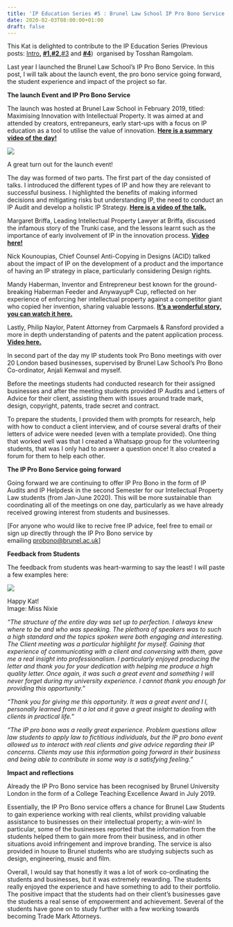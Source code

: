 ```yaml
---
title: 'IP Education Series #5 : Brunel Law School IP Pro Bono Service'
date: 2020-02-03T08:00:00+01:00
draft: false
---
```


  

This Kat is delighted to contribute to the IP Education Series (Previous posts: [Intro](https://ipkitten.blogspot.com/2019/09/guest-post-introduction-to-ip-education.html)**, **[#1,](https://ipkitten.blogspot.com/2019/09/guest-post-ip-education-series-1.html)[#2](https://ipkitten.blogspot.com/2019/10/guest-post-ip-education-series-2.html)**,**[#3](https://ipkitten.blogspot.com/2019/11/guest-post-ip-education-series-3.html) and **[#4](http://ipkitten.blogspot.com/2020/01/guest-post-ip-education-series-4.html)**)  organised by Tosshan Ramgolam.  
  
Last year I launched the Brunel Law School’s IP Pro Bono Service. In this post, I will talk about the launch event, the pro bono service going forward, the student experience and impact of the project so far.

  

**The launch Event and IP Pro Bono Service**

The launch was hosted at Brunel Law School in February 2019, titled: Maximising Innovation with Intellectual Property. It was aimed at and attended by creators, entrepaneurs, early start-ups with a focus on IP education as a tool to utilise the value of innovation. **[Here is a summary video of the day!](https://www.youtube.com/watch?v=vkjjNmGGWGU&list=PL0EdKd9GP9-hFmHRmN_jN3r4ME267GIEA&index=1)**

[![](https://1.bp.blogspot.com/-9MsFiHVjEoU/XjSLt6cJiUI/AAAAAAAABt0/05FJG33Imms94E0hQkBzRBif_d_z34HlwCLcBGAsYHQ/s320/maximising-ip-full-house-image-Cropped-986x657.jpg)](https://1.bp.blogspot.com/-9MsFiHVjEoU/XjSLt6cJiUI/AAAAAAAABt0/05FJG33Imms94E0hQkBzRBif_d_z34HlwCLcBGAsYHQ/s1600/maximising-ip-full-house-image-Cropped-986x657.jpg)

A great turn out for the launch event!

  

The day was formed of two parts. The first part of the day consisted of talks. I introduced the different types of IP and how they are relevant to successful business. I highlighted the benefits of making informed decisions and mitigating risks but understanding IP, the need to conduct an IP Audit and develop a holistic IP Strategy. **[Here is a video of the talk.](https://www.youtube.com/watch?v=oMn5zfQ_CeE&list=PL0EdKd9GP9-hFmHRmN_jN3r4ME267GIEA&index=3)**

  

Margaret Briffa, Leading Intellectual Property Lawyer at Briffa, discussed the infamous story of the Trunki case, and the lessons learnt such as the importance of early involvement of IP in the innovation process. **[Video here!](https://www.youtube.com/watch?v=R-TnEdbCXmA&list=PL0EdKd9GP9-hFmHRmN_jN3r4ME267GIEA&index=6)**

  

Nick Kounoupias, Chief Counsel Anti-Copying in Designs (ACID) talked about the impact of IP on the development of a product and the importance of having an IP strategy in place, particularly considering Design rights.

  

Mandy Haberman, Inventor and Entrepreneur best known for the ground-breaking Haberman Feeder and Anywayup® Cup, reflected on her experience of enforcing her intellectual property against a competitor giant who copied her invention, sharing valuable lessons. **[It’s a wonderful story, you can watch it here.](https://www.youtube.com/watch?v=MeBN8QBt6Bw&list=PL0EdKd9GP9-hFmHRmN_jN3r4ME267GIEA&index=4)**

  

Lastly, Philip Naylor, Patent Attorney from Carpmaels & Ransford provided a more in depth understanding of patents and the patent application process. [**Video here.**](https://www.youtube.com/watch?v=vWJnd7rKtaY&list=PL0EdKd9GP9-hFmHRmN_jN3r4ME267GIEA&index=5)

  
In second part of the day my IP students took Pro Bono meetings with over 20 London based businesses, supervised by Brunel Law School’s Pro Bono Co-ordinator, Anjali Kemwal and myself.

Before the meetings students had conducted research for their assigned businesses and after the meeting students provided IP Audits and Letters of Advice for their client, assisting them with issues around trade mark, design, copyright, patents, trade secret and contract.  
[](https://www.blogger.com/blogger.g?blogID=5574479)  

To prepare the students, I provided them with prompts for research, help with how to conduct a client interview, and of course several drafts of their letters of advice were needed (even with a template provided). One thing that worked well was that I created a Whatsapp group for the volunteering students, that was I only had to answer a question once! It also created a forum for them to help each other.

  

[](https://www.blogger.com/blogger.g?blogID=5574479)**The IP Pro Bono Service going forward**

Going forward we are continuing to offer IP Pro Bono in the form of IP Audits and IP Helpdesk in the second Semester for our Intellectual Property Law students (from Jan-June 2020). This will be more sustainable than coordinating all of the meetings on one day, particularly as we have already received growing interest from students and businesses.  
  
\[For anyone who would like to recive free IP advice, feel free to email or sign up directly through the IP Pro Bono service by emailing probono@brunel.ac.uk\]  
  

**Feedback from Students**

The feedback from students was heart-warming to say the least! I will paste a few examples here:

  

[![](https://1.bp.blogspot.com/-zynpRh6Ww-k/XjSM1mbXXyI/AAAAAAAABuA/OTpEtXxIQt8YdNOf67qiKqNjTzOitCEfwCLcBGAsYHQ/s320/8719168162_97610016e5_o.jpg)](https://1.bp.blogspot.com/-zynpRh6Ww-k/XjSM1mbXXyI/AAAAAAAABuA/OTpEtXxIQt8YdNOf67qiKqNjTzOitCEfwCLcBGAsYHQ/s1600/8719168162_97610016e5_o.jpg)

Happy Kat!  
Image: Miss Nixie

_“The structure of the entire day was set up to perfection. I always knew where to be and who was speaking. The plethora of speakers was to such a high standard and the topics spoken were both engaging and interesting. The Client meeting was a particular highlight for myself. Gaining that experience of communicating with a client and conversing with them, gave me a real insight into professionalism. I particularly enjoyed producing the letter and thank you for your dedication with helping me produce a high quality letter. Once again, it was such a great event and something I will never forget during my university experience. I cannot thank you enough for providing this opportunity.”_

_“Thank you for giving me this opportunity. It was a great event and I l, personally learned from it a lot and it gave a great insight to dealing with clients in practical life.”_

_“The IP pro bono was a really great experience. Problem questions allow law students to apply law to fictitious individuals, but the IP pro bono event allowed us to interact with real clients and give advice regarding their IP concerns. Clients may use this information going forward in their business and being able to contribute in some way is a satisfying feeling.”_

  

**Impact and reflections**

Already the IP Pro Bono service has been recognised by Brunel University London in the form of a College Teaching Excellence Award in July 2019.

  

Essentially, the IP Pro Bono service offers a chance for Brunel Law Students to gain experience working with real clients, whilst providing valuable assistance to businesses on their intellectual property; a win-win! In particular, some of the businesses reported that the information from the students helped them to gain more from their business, and in other situations avoid infringement and improve branding. The service is also provided in house to Brunel students who are studying subjects such as design, engineering, music and film. 

  

Overall, I would say that honestly it was a lot of work co-ordinating the students and businesses, but it was extremely rewarding. The students really enjoyed the experience and have something to add to their portfolio. The positive impact that the students had on their client’s businesses gave the students a real sense of empowerment and achievement. Several of the students have gone on to study further with a few working towards becoming Trade Mark Attorneys.